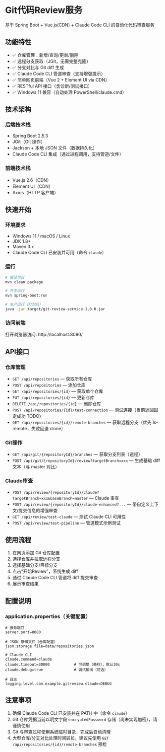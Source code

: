 # Git代码Review服务

基于 Spring Boot + Vue.js(CDN) + Claude Code CLI 的自动化代码审查服务

## 功能特性

- ✅ 仓库管理：新增/查询/更新/删除
- ✅ 远程分支获取（JGit，无需完整克隆）
- ✅ 分支对比与 Git diff 生成
- ✅ Claude Code CLI 管道审查（支持增强提示）
- ✅ 简单网页前端（Vue 2 + Element UI via CDN）
- ✅ RESTful API 接口（含诊断/测试接口）
- ✅ Windows 11 兼容（自动处理 PowerShell/claude.cmd）

## 技术架构

### 后端技术栈
- Spring Boot 2.5.3
- JGit（Git 操作）
- Jackson + 本地 JSON 文件（数据持久化）
- Claude Code CLI 集成（通过进程调用，支持管道/文件）

### 前端技术栈
- Vue.js 2.6（CDN）
- Element UI（CDN）
- Axios（HTTP 客户端）

## 快速开始

### 环境要求
- Windows 11 / macOS / Linux
- JDK 1.8+
- Maven 3.x
- Claude Code CLI 已安装并可用（命令 `claude`）

### 运行
```bash
# 编译项目
mvn clean package

# 开发运行
mvn spring-boot:run

# 生产运行（打包后）
java -jar target/git-review-service-1.0.0.jar
```

### 访问前端
打开浏览器访问: http://localhost:8080/

## API接口

### 仓库管理
- `GET /api/repositories` — 获取所有仓库
- `POST /api/repositories` — 添加仓库
- `GET /api/repositories/{id}` — 获取单个仓库
- `PUT /api/repositories/{id}` — 更新仓库
- `DELETE /api/repositories/{id}` — 删除仓库
- `POST /api/repositories/{id}/test-connection` — 测试连接（当前返回固定成功 TODO）
- `GET /api/repositories/{id}/remote-branches` — 获取远程分支（优先 ls-remote，失败回退 clone）

### Git操作
- `GET /api/git/{repositoryId}/branches` — 获取分支列表（远程）
- `POST /api/git/{repositoryId}/review?targetBranch=xxx` — 生成基础 diff 文本（与 master 对比）

### Claude审查
- `POST /api/review/{repositoryId}/claude?targetBranch=xxx&baseBranch=master` — Claude 审查
- `POST /api/review/{repositoryId}/claude-enhanced?...` — 带自定义上下文/提交信息的增强审查
- `GET /api/review/test-claude` — 测试 Claude CLI 可用性
- `POST /api/review/test-pipeline` — 管道模式示例测试

## 使用流程

1. 在网页添加 Git 仓库配置
2. 选择仓库并拉取远程分支
3. 选择基础分支/目标分支
4. 点击“开始Review”，系统生成 diff
5. 通过 Claude Code CLI 管道将 diff 提交审查
6. 展示审查结果

## 配置说明

### application.properties（关键配置）
```properties
# 服务端口
server.port=8080

# JSON 存储文件（仓库配置）
json.storage.file=data/repositories.json

# Claude CLI
claude.command=claude
claude.timeout=30000           # 可调整（毫秒），默认30s
claude.debug=true              # 调试输出（可选）

# 日志
logging.level.com.example.gitreview.claude=DEBUG
```

## 注意事项

1. 确保 Claude Code CLI 已安装并在 PATH 中（命令 `claude`）
2. Git 仓库凭据当前以明文字段 `encryptedPassword` 存储（尚未实现加密），请谨慎使用
3. Git 与审查过程使用系统临时目录，完成后自动清理
4. 大型仓库/分支对比处理时间较长，建议先使用 `GET /api/repositories/{id}/remote-branches` 预检

